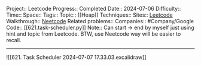 Project:: Leetcode
Progress:: Completed
Date:: 2024-07-06
Difficulty:: 
Time:: 
Space:: 
Tags:: 
Topic:: [[Heap]]
Techniques:: 
Sites:: [Leetcode](https://leetcode.com/problems/task-scheduler/description/)
Walkthrough:: [Neetcode]()
Related problems:: 
Companies:: #Company/Google
Code:: [[621.task-scheduler.py]]
Note:: Can start -> end by myself just using hint and topic from Leetcode. BTW, use Neetcode way will be easier to recall.
	
---

![[621. Task Scheduler 2024-07-07 17.33.03.excalidraw]]